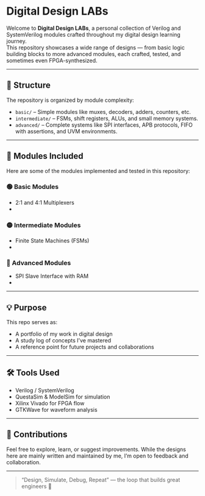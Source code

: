 # Digital Design LABs

Welcome to **Digital Design LABs**, a personal collection of Verilog and SystemVerilog modules crafted throughout my digital design learning journey.  
This repository showcases a wide range of designs — from basic logic building blocks to more advanced modules, each crafted, tested, and sometimes even FPGA-synthesized.

---

## 📂 Structure

The repository is organized by module complexity:
- `basic/` – Simple modules like muxes, decoders, adders, counters, etc.
- `intermediate/` – FSMs, shift registers, ALUs, and small memory systems.
- `advanced/` – Complete systems like SPI interfaces, APB protocols, FIFO with assertions, and UVM environments.

---

## 🔧 Modules Included

Here are some of the modules implemented and tested in this repository:

### 🟢 Basic Modules
- 2:1 and 4:1 Multiplexers  
- 

### 🟡 Intermediate Modules
- Finite State Machines (FSMs)  
- 

### 🔴 Advanced Modules
- SPI Slave Interface with RAM  
-

---

## 💡 Purpose

This repo serves as:
- A portfolio of my work in digital design  
- A study log of concepts I’ve mastered  
- A reference point for future projects and collaborations

---

## 🛠️ Tools Used

- Verilog / SystemVerilog  
- QuestaSim & ModelSim for simulation  
- Xilinx Vivado for FPGA flow  
- GTKWave for waveform analysis

---

## 🤝 Contributions

Feel free to explore, learn, or suggest improvements. While the designs here are mainly written and maintained by me, I’m open to feedback and collaboration.

---

> “Design, Simulate, Debug, Repeat” — the loop that builds great engineers 🚀
